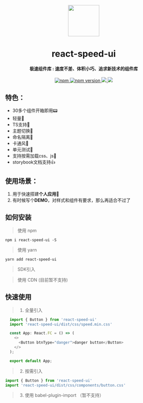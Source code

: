 <p align="center">
<img src="https://cdn.lijinke.cn/logo.png" width="100"/>
</p>

<h1 align="center">
react-speed-ui
</h1>

<h4 align="center">
 极速组件库 : 速度不差、体积小巧、追求新技术的组件库
</h4>

<p align="center">
  <a href="https://www.npmjs.com/package/react-speed-ui" title="npm">
    <img src="https://img.shields.io/npm/dm/react-speed-ui.svg?style=for-the-badge" alt="npm"/>
  </a>
   <a href="https://badge.fury.io/js/react-speed-ui" title="npm">
    <img src="https://img.shields.io/npm/v/react-speed-ui.svg?style=for-the-badge" alt="npm version"/>
  </a>
  <a href="https://isitmaintained.com/project/react-speed-ui/react-speed-ui">
    <img src="https://img.shields.io/github/issues/ccj-007/react-speed-ui.svg?style=for-the-badge"/>
  </a>
  <a href="https://github.com/react-speed-ui/react-speed-ui">
    <img src="https://img.shields.io/github/stars/ccj-007/react-speed-ui.svg?style=for-the-badge" />
  </a>
</p>

## 特色：

- 30多个组件开箱即用📟
-  轻量📎 
- TS支持💎
- 主题切换💱 
- 命名隔离🔞
- 卡通风🔫
- 单元测试📧
- 支持按需加载css、js🎉
- storybook文档支持👍

## 使用场景： 

1. 用于快速搭建**个人应用**📨
2. 有时候写个**DEMO**，对样式和组件有要求，那么再适合不过了

## 如何安装

> 使用 npm 
```
npm i react-speed-ui -S
```

> 使用 yarn
```
yarn add react-speed-ui
```

> SDK引入
<link rel="stylesheet" href="./node_modules/react-speed-ui/dist/css/speed.min.css">
<script type="text/javascript" src="./node_modules/react-speed-ui/dist/lib/speed.js"></script>

> 使用 CDN (目前暂不支持)


## 快速使用
> 1. 全量引入

```js
  import { Button } from 'react-speed-ui'
  import 'react-speed-ui/dist/css/speed.min.css'

  const App: React.FC = () => (
    <>
      <Button btnType="danger">danger button</Button>
    </>
  );

  export default App;
```


> 2. 按需引入

```js
import { Button } from 'react-speed-ui'
import 'react-speed-ui/dist/css/components/button.css'
```

> 3. 使用 babel-plugin-import （暂不支持）

